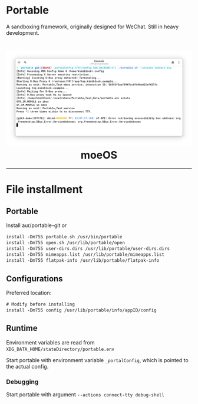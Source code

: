 # Portable
A sandboxing framework, originally designed for WeChat. Still in heavy development.

<h1 align="center">
  <img src="https://raw.githubusercontent.com/Kraftland/portable/refs/heads/master/example.webp" alt="The moeOS Project" width="1024" />
  <br>
  moeOS
  <br>
</h1>

---

# File installment

## Portable

Install aur/portable-git or

```
install -Dm755 portable.sh /usr/bin/portable
install -Dm755 open.sh /usr/lib/portable/open
install -Dm755 user-dirs.dirs /usr/lib/portable/user-dirs.dirs
install -Dm755 mimeapps.list /usr/lib/portable/mimeapps.list
install -Dm755 flatpak-info /usr/lib/portable/flatpak-info
```

## Configurations


Preferred location:

```
# Modify before installing
install -Dm755 config /usr/lib/portable/info/appID/config
```

## Runtime

Environment variables are read from `XDG_DATA_HOME/stateDirectory/portable.env`

Start portable with environment variable `_portalConfig`, which is pointed to the actual config.

### Debugging

Start portable with argument `--actions connect-tty debug-shell`
